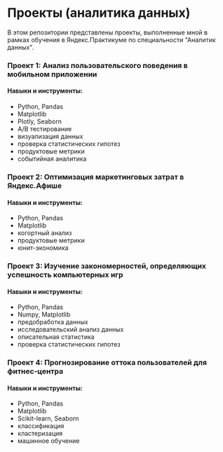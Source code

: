 # Проекты (аналитика данных)
В этом репозитории представлены проекты, выполненные мной в рамках обучения в Яндекс.Практикуме по специальности "Аналитик данных".

### Проект 1: Анализ пользовательского поведения в мобильном приложении
#### Навыки и инструменты:
- Python, Pandas
- Matplotlib
- Plotly, Seaborn
- A/B тестирование
- визуализация данных
- проверка статистических гипотез
- продуктовые метрики
- событийная аналитика

### Проект 2: Оптимизация маркетинговых затрат в Яндекс.Афише
#### Навыки и инструменты:
- Python, Pandas
- Matplotlib
- когортный анализ
- продуктовые метрики
- юнит-экономика

### Проект 3: Изучение закономерностей, определяющих успешность компьютерных игр
#### Навыки и инструменты:
- Python, Pandas
- Numpy, Matplotlib
- предобработка данных
- исследовательский анализ данных
- описательная статистика 
- проверка статистических гипотез

### Проект 4: Прогнозирование оттока пользователей для фитнес-центра
#### Навыки и инструменты:
- Python, Pandas
- Matplotlib
- Scikit-learn, Seaborn
- классификация
- кластеризация
- машинное обучение

 
